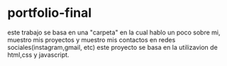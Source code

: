 # portfolio-final 
este trabajo se basa en una "carpeta" en la cual hablo un poco sobre mi, muestro mis proyectos y muestro mis contactos en redes sociales(instagram,gmail, etc)
este proyecto se basa en la utilizavion de html,css y javascript.

